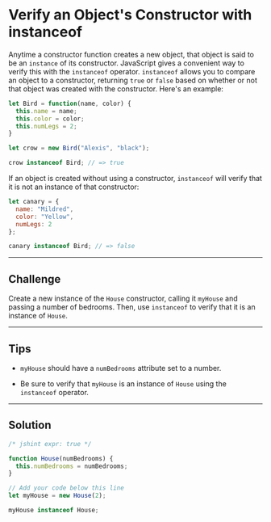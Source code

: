 # Verify an Object's Constructor with instanceof

Anytime a constructor function creates a new object, that object is said to be an `instance` of its constructor. JavaScript gives a convenient way to verify this with the `instanceof` operator. `instanceof` allows you to compare an object to a constructor, returning `true` or `false` based on whether or not that object was created with the constructor. Here's an example:

```js
let Bird = function(name, color) {
  this.name = name;
  this.color = color;
  this.numLegs = 2;
}

let crow = new Bird("Alexis", "black");

crow instanceof Bird; // => true
```

If an object is created without using a constructor, `instanceof` will verify that it is not an instance of that constructor:

```js
let canary = {
  name: "Mildred",
  color: "Yellow",
  numLegs: 2
};

canary instanceof Bird; // => false
```

---

## Challenge

Create a new instance of the `House` constructor, calling it `myHouse` and passing a number of bedrooms. Then, use `instanceof` to verify that it is an instance of `House`.

---

## Tips

- `myHouse` should have a `numBedrooms` attribute set to a number.

- Be sure to verify that `myHouse` is an instance of `House` using the `instanceof` operator.

---

## Solution

```js
/* jshint expr: true */

function House(numBedrooms) {
  this.numBedrooms = numBedrooms;
}

// Add your code below this line
let myHouse = new House(2);

myHouse instanceof House;
```